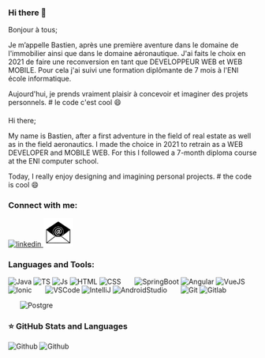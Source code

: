 ### Hi there 👋

Bonjour à tous; 

Je m’appelle Bastien, après une première aventure dans le domaine de l'immobilier ainsi que dans le domaine
aéronautique. J'ai faits le choix en 2021 de faire une reconversion en tant que DEVELOPPEUR WEB et WEB MOBILE.
Pour cela j'ai suivi une formation diplômante de 7 mois à l'ENI école informatique.

Aujourd'hui, je prends vraiment plaisir à concevoir et imaginer des projets personnels. # le code c'est cool 😄

####

Hi there;

My name is Bastien, after a first adventure in the field of real estate as well as in the field
aeronautics. I made the choice in 2021 to retrain as a WEB DEVELOPER and MOBILE WEB.
For this I followed a 7-month diploma course at the ENI computer school.

Today, I really enjoy designing and imagining personal projects. # the code is cool 😄

<!--
**Bloublu/Bloublu** is a ✨ _special_ ✨ repository because its `README.md` (this file) appears on your GitHub profile.

Here are some ideas to get you started:

- 🔭 I’m currently working on ...
- 🌱 I’m currently learning ...
- 👯 I’m looking to collaborate on ...
- 🤔 I’m looking for help with ...
- 💬 Ask me about ...
- 📫 How to reach me: ...
- 😄 Pronouns: ...
- ⚡ Fun fact: ...
-->

### Connect with me:
   <a href= "https://www.linkedin.com/in/bastien-bénariac" target="_blank"> 
      <img width="60"
         alt="linkedin"
         src="https://cdn.jsdelivr.net/gh/devicons/devicon/icons/linkedin/linkedin-original.svg"/>
   </a>
   <a href="mailto:bastien.benariac@gmail.com">
      <img width="60" 
         alt="email"
         src="./images/email.png"/>
   </a>

   

### Languages and Tools:
<div>
   <img alt="Java" width="40px" src="https://www.svgrepo.com/show/303388/java-4-logo.svg"/>
   <img alt="TS" width="40px" src="https://cdn-icons-png.flaticon.com/512/5968/5968381.png"/>
   <img alt="Js" width="40px" src="https://cdn.jsdelivr.net/gh/devicons/devicon/icons/javascript/javascript-original.svg"/>
   <img alt="HTML" width="40px" src="https://cdn.jsdelivr.net/gh/devicons/devicon/icons/html5/html5-original-wordmark.svg"/>
   <img alt="CSS" width="40px" src="https://cdn.jsdelivr.net/gh/devicons/devicon/icons/css3/css3-original-wordmark.svg"/>
   &nbsp;&nbsp;&nbsp;&nbsp;&nbsp;
   <img alt="SpringBoot" width="40px" src="https://lh6.googleusercontent.com/proxy/Z66_VIDotUMKGcJzLXko7YCX_4x2Rh-ui2mRqOe1suR97F944Tpvt1ijAqH-eIr2pRWCNaML7_ObtvgC8brkQIxxHuWMDyQV8P76a2r8ZLdlozNmpXqyjGlFJcmYaySmm4rY2g7Uto_S3Q"/>
   <img alt="Angular" width="40px" src="https://static-00.iconduck.com/assets.00/angular-icon-2048x2048-24b236vf.png"/>
   <img alt="VueJS" width="40px" src="https://static-00.iconduck.com/assets.00/vue-js-icon-2048x1766-btrgkrhi.png"/>
   <img alt="Ionic" width="40px" src="https://uxwing.com/wp-content/themes/uxwing/download/brands-and-social-media/ionic-icon.png"/>
   &nbsp;&nbsp;&nbsp;&nbsp;&nbsp;
   <img alt="VSCode" width="40px"    src="https://upload.wikimedia.org/wikipedia/commons/thumb/9/9a/Visual_Studio_Code_1.35_icon.svg/768px-Visual_Studio_Code_1.35_icon.svg.png"/>
   <img alt="IntelliJ" width="40px" src="https://upload.wikimedia.org/wikipedia/commons/thumb/9/9c/IntelliJ_IDEA_Icon.svg/800px-IntelliJ_IDEA_Icon.svg.png"/>
   <img alt="AndroidStudio" width="40px" src="https://upload.wikimedia.org/wikipedia/commons/thumb/c/c1/Android_Studio_icon_%282023%29.svg/2048px-Android_Studio_icon_%282023%29.svg.png"/>
   &nbsp;&nbsp;&nbsp;&nbsp;&nbsp;
   <img alt="Git" width="40px" src="https://upload.wikimedia.org/wikipedia/commons/thumb/3/3f/Git_icon.svg/2048px-Git_icon.svg.png"/>
   <img alt="Gitlab" width="40px" src="https://img.icons8.com/?size=512&id=34886&format=png"/>

   &nbsp;&nbsp;&nbsp;&nbsp;&nbsp;
   <img alt="Postgre" width="40px" src="https://cdn-icons-png.flaticon.com/512/5968/5968342.png"/>
</div>



### ⭐ GitHub Stats and Languages
<div>
<img alt="Github" width="52%" src="https://github-readme-stats.vercel.app/api?username=Bloublu&show_icons=true&theme=dark"/>

<img alt="Github" width="43%" src="https://github-readme-stats.vercel.app/api/top-langs/?username=Bloublu&layout=compact"/>
</div>

<!-- mise en commentaire des liens pour stats github et stats languagues car mise en place via balise img au dessus
lien pour stats github: 

![Bloublu GitHub Stats](https://github-readme-stats.vercel.app/api?username=Bloublu&show_icons=true&theme=dark)

liens pour stats languages: 

[![Top Langs](https://github-readme-stats.vercel.app/api/top-langs/?username=Bloublu&layout=compact)](https://github-readme-stats.vercel.app/api/top-langs/?username=Bloublu)
-->

